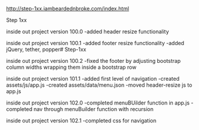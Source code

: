 http://step-1xx.iambeardednbroke.com/index.html

Step 1xx

inside out project version 100.0
	-added header resize functionality

inside out project version 100.1
	-added footer resize functionality
	-added jQuery, tether, popper# Step-1xx

inside out project version 100.2
	-fixed the footer by adjusting bootstrap column widths wrapping them inside a bootstrap row
	
inside out project version 101.1
	-added first level of navigation
	-created assets/js/app.js
	-created assets/data/menu.json
	-moved header-resize js to app.js
	
inside out project version 102.0
	-completed menuBUilder function in app.js
	-completed nav through menuBuilder function with recursion
	
inside out project version 102.1
	-completed css for navigation